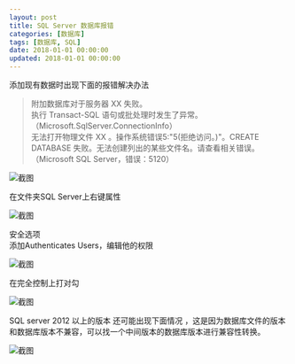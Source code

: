 ```yaml
---
layout: post
title: SQL Server 数据库报错
categories: [数据库]
tags: [数据库, SQL]
date: 2018-01-01 00:00:00
updated: 2018-01-01 00:00:00
---
```



添加现有数据时出现下面的报错解决办法

> 附加数据库对于服务器 XX 失败。  
> 执行 Transact-SQL 语句或批处理时发生了异常。（Microsoft.SqlServer.ConnectionInfo）  
> 无法打开物理文件 XX 。操作系统错误5:"5(拒绝访问。)"。CREATE DATABASE 失败。无法创建列出的某些文件名。请查看相关错误。（Microsoft SQL Server，错误：5120）
<!-- more -->

![截图](https://up-img.yonghong.tech/pic/2021/07/29-13-00-1-HP3cPb.png)

在文件夹SQL Server上右键属性

![截图](https://up-img.yonghong.tech/pic/2021/07/29-13-00-2-wcyZUp.png)

安全选项  
添加Authenticates Users，编辑他的权限
 
![截图](https://up-img.yonghong.tech/pic/2021/07/29-13-01-3-9FJeKs.png)

在完全控制上打对勾  

![截图](https://up-img.yonghong.tech/pic/2021/07/29-13-01-4-S7Kiss.png)


SQL server 2012 以上的版本 还可能出现下面情况 ，这是因为数据库文件的版本和数据库版本不兼容，可以找一个中间版本的数据库版本进行兼容性转换。  

![截图](https://up-img.yonghong.tech/pic/2021/07/29-13-01-5-dxOACh.png)




